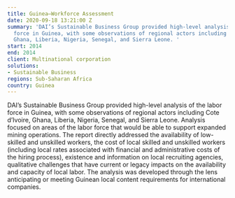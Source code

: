 ```yaml
---
title: Guinea—Workforce Assessment
date: 2020-09-18 13:21:00 Z
summary: 'DAI’s Sustainable Business Group provided high-level analysis of the labor
  force in Guinea, with some observations of regional actors including Cote d’Ivoire,
  Ghana, Liberia, Nigeria, Senegal, and Sierra Leone. '
start: 2014
end: 2014
client: Multinational corporation
solutions:
- Sustainable Business
regions: Sub-Saharan Africa
country: Guinea
---
```


DAI’s Sustainable Business Group provided high-level analysis of the labor force in Guinea, with some observations of regional actors including Cote d’Ivoire, Ghana, Liberia, Nigeria, Senegal, and Sierra Leone. Analysis focused on areas of the labor force that would be able to support expanded mining operations. The report directly addressed the availability of low-skilled and unskilled workers, the cost of local skilled and unskilled workers (including local rates associated with financial and administrative costs of the hiring process), existence and information on local recruiting agencies, qualitative challenges that have current or legacy impacts on the availability and capacity of local labor. The analysis was developed through the lens anticipating or meeting Guinean local content requirements for international companies.  